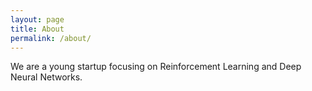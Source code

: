 ```yaml
---
layout: page
title: About
permalink: /about/
---
```

We are a young startup focusing on Reinforcement Learning and Deep Neural Networks.
